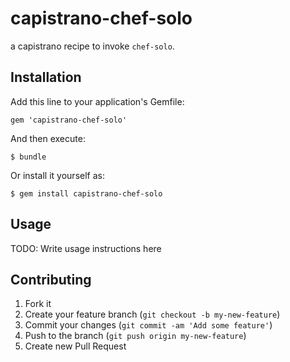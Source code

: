 # capistrano-chef-solo

a capistrano recipe to invoke `chef-solo`.

## Installation

Add this line to your application's Gemfile:

    gem 'capistrano-chef-solo'

And then execute:

    $ bundle

Or install it yourself as:

    $ gem install capistrano-chef-solo

## Usage

TODO: Write usage instructions here

## Contributing

1. Fork it
2. Create your feature branch (`git checkout -b my-new-feature`)
3. Commit your changes (`git commit -am 'Add some feature'`)
4. Push to the branch (`git push origin my-new-feature`)
5. Create new Pull Request
